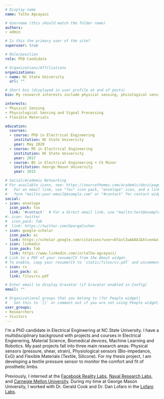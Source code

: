 ```yaml
---
# Display name
name: Talha Agcayazi

# Username (this should match the folder name)
authors:
- admin

# Is this the primary user of the site?
superuser: true

# Role/position
role: PhD Candidate 

# Organizations/Affiliations
organizations:
- name: NC State University
  url: ""

# Short bio (displayed in user profile at end of posts)
bio: My research interests include physical sensing, phsiological sensing and flexible materials. 

interests:
- Physical Sensing
- Physiological Sensing and Signal Processing
- Flexible Materials

education:
  courses:
  - course: PhD in Electrical Engineering
    institution: NC State University
    year: May 2020
  - course: MS in Electrical Engineering
    institution: NC State University
    year: 2017
  - course: BS in Electrical Engineering + CS Minor
    institution: George Mason University
    year: 2015

# Social/Academic Networking
# For available icons, see: https://sourcethemes.com/academic/docs/page-builder/#icons
#   For an email link, use "fas" icon pack, "envelope" icon, and a link in the
#   form "mailto:your-email@example.com" or "#contact" for contact widget.
social:
- icon: envelope
  icon_pack: fas
  link: '#contact'  # For a direct email link, use "mailto:test@example.org".
#- icon: twitter
#  icon_pack: fab
#  link: https://twitter.com/GeorgeCushen
- icon: google-scholar
  icon_pack: ai
  link: https://scholar.google.com/citations?user=DlGxlIwAAAAJ&hl=en&oi=ao
- icon: linkedin
  icon_pack: fab
  link: https://www.linkedin.com/in/talha-agcayazi/
# Link to a PDF of your resume/CV from the About widget.
# To enable, copy your resume/CV to `static/files/cv.pdf` and uncomment the lines below.
- icon: cv
  icon_pack: ai
  link: files/cv.pdf

# Enter email to display Gravatar (if Gravatar enabled in Config)
email: ""

# Organizational groups that you belong to (for People widget)
#   Set this to `[]` or comment out if you are not using People widget.
user_groups:
- Researchers
- Visitors
---
```


I'm a PhD candidate in Electrical Engineering at NC State University. I have a multidisciplinary background with projects and courses in Electrical Engienering, Material Science, Biomedical devices, Machine Learning and Robotics. My past projects fall into three main research areas: Physical sensors (pressure, shear, strain), Physiological sensors (Bio-impedance, ExG) and Flexible Materials (Textile, Silicone). For my thesis project, I am developing a textile pressure sensor to monitor the comfort and fit of prosthetic limbs. 

Previously, I interned at the [Facebook Reality Labs][1], [Naval Research Labs][2], and [Carnegie Mellon University][3]. During my time at George Mason University, I worked with Dr. Gerald Cook and Dr. Dan Lofaro in the [Lofaro Labs][4]. 

[1]: https://tech.fb.com/
[2]: https://www.nrl.navy.mil/lasr/
[3]: https://riss.ri.cmu.edu/
[4]: http://lofarolabs.com/